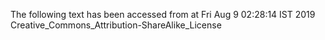 The following text has been accessed from at Fri Aug 9 02:28:14 IST 2019
Creative_Commons_Attribution-ShareAlike_License
